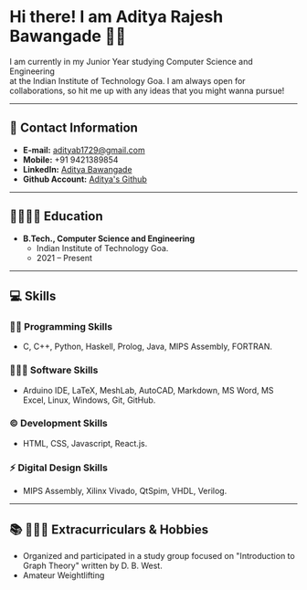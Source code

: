# Hi there! I am Aditya Rajesh Bawangade 👋🏻

I am currently in my Junior Year studying Computer Science and Engineering  
at the Indian Institute of Technology Goa. I am always open for collaborations,
so hit me up with any ideas that you might wanna pursue!

---

## 📲 Contact Information
- **E-mail:** adityab1729@gmail.com
- **Mobile:** +91 9421389854
- **LinkedIn:** [Aditya Bawangade](https://www.linkedin.com/in/aditya-bawangade-290919223)
- **Github Account:** [Aditya's Github](https://github.com/Aditya-Bawangade)

---

## 🏫👨🏻‍🎓 Education
- **B.Tech., Computer Science and Engineering**
  - Indian Institute of Technology Goa.
  - 2021 – Present

---

## 💻 Skills
### 🐱‍💻 Programming Skills
- C, C++, Python, Haskell, Prolog, Java, MIPS Assembly, FORTRAN.

### 👨🏻‍💻 Software Skills
- Arduino IDE, LaTeX, MeshLab, AutoCAD, Markdown, MS Word, MS Excel, Linux, Windows, Git, GitHub.

### © Development Skills
- HTML, CSS, Javascript, React.js.

### ⚡ Digital Design Skills
- MIPS Assembly, Xilinx Vivado, QtSpim, VHDL, Verilog.

---

## 📚 🏋🏻‍♂️ Extracurriculars & Hobbies
- Organized and participated in a study group focused on "Introduction to Graph Theory" written by D. B. West.
- Amateur Weightlifting


